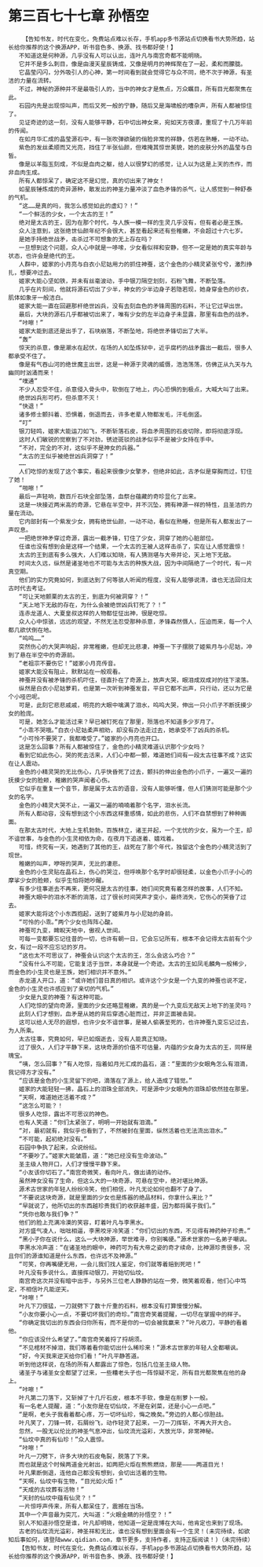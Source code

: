 # 第三百七十七章 孙悟空
        【告知书友，时代在变化，免费站点难以长存，手机app多书源站点切换看书大势所趋，站长给你推荐的这个换源APP，听书音色多、换源、找书都好使！】
       不知道这是何种源，几乎没有人可以认出，连叶凡与南宫奇都不能明晓。
       它并不是多么刺目，像是由漫天星辰铸成，又像是明月的神辉聚在了一起，柔和而朦胧。
       它晶莹闪闪，分外吸引人的心神，第一时间看到就会觉得它与众不同，绝不次于神源，有圣洁的力量在流转。
       不过，神秘的源种并不是最吸引人的，当中的神女才是焦点，万众瞩目，所有目光都聚焦在此。
       石园内先是出现惊叫声，而后又死一般的宁静，随后又是海啸般的嘈杂声，所有人都被惊住了。
       见证奇迹的这一刻，没有人能够平静，石中切出神女来，宛如天方夜谭，重现了十几万年前的传闻。
       在如月华汇成的晶莹源石中，有一张吹弹欲破的俏脸非常的祥静，仿若在熟睡，一动不动。
       紫色的发丝柔顺而又光亮，挡住了半张仙颜，但难掩其惊世美貌，她的皮肤分外的晶莹与白皙。
       像是以羊脂玉刻成，不似是血肉之躯，给人以很梦幻的感觉，让人以为这是上天的杰作，而非血肉生成。
       所有人都惊呆了，确定这不是幻觉，真的切出来了神女！
       如星辰锤炼成的奇异源种，散发出的神圣力量冲淡了血色矛锋的杀气，让人感觉到一种舒泰的气机。
       “这……是真的吗，我怎么感觉如此的虚幻？！”
       “一个鲜活的少女，一个太古的王！”
       绝对是太古的王，因为在那个时代，与人族一模一样的生灵几乎没有，但有者必是王族。
       众人注意到，这张绝世仙颜年纪不会很大，甚至看起来还有些稚嫩，不会超过十六七岁。
       是她手持绝世战矛，击杀过不可想象的无上存在吗？
       一旦想到这个问题，众人心中就是一哆嗦，少女看似祥和安静，但不一定是她的真实年龄与状态，也许会是绝代的王。
       人群中，姬家的小月亮与白衣小尼姑用力的抓住神蚕，这个金色的小精灵紧张兮兮，激烈挣扎，想要冲过去。
       姬家大能心坚如铁，并未有丝毫波动，手中银刀隔空划刻，石粉飞舞，不断坠落。
       几乎在片刻间，他就将源石切出了少半，神女的少半边身子若隐若现，她身穿金色的纱衣，肌体如象牙一般洁白。
       姬家大能一直在回避那杆绝世凶兵，没有去刻血色的矛锋周围的石料，不让它过早出世。
       最后，大块的源石几乎都被切出来了，唯有少女的左半边身子未显露，那里有血色的战矛。
       “咔嚓！”
       姬家大能到底还是出手了，石块崩落，不断坠地，将绝世矛锋切出了大半。
       “轰”
       惊天的杀意，像是潮水在起伏，在场的人如坠炼狱中，近乎腐朽的战矛露出一截后，很多人都承受不住了。
       像是有气吞山河的绝世魔主出世，这是一种源于灵魂的威慑，浩浩荡荡，仿佛正从九天与九幽同时汹涌而来！
       “噗通”
       不少人忍受不住，杀意侵入骨头中，软倒在了地上，内心恐惧的到极点，大喊大叫了出来。
       绝世凶兵形可朽，但杀意不灭！
       “快退！”
       诸多修士颤抖着、恐惧着，倒退而去，许多老辈人物都发毛，汗毛倒竖。
       “叮”
       银刀轻鸣，姬家大能运刀如飞，不断斩落石皮，将血矛周围的石皮切除，即将彻底浮现。
       这时人们敏锐的觉察到了不对劲，锈迹斑驳的战矛似乎不是被少女持在手中。
       “不对，完全的不对，这似乎不是神女的兵器。”
       “太古的王似乎被绝世凶兵洞穿了！”
       ……
       人们吃惊的发现了这个事实，看起来很像少女擎矛，但绝非如此，古矛似是穿胸而过，钉住了她！
       “啪嚓！”
       最后一声轻响，数百斤石块全部坠落，血祭台蕴藏的奇珍显化了出来。
       这是一块接近两米高的奇源，它悬在半空中，并不沉坠，拥有神源一样的特性，且圣洁的力量在流动。
       它内部封有一个紫发少女，拥有绝世仙颜，一动不动，看似在熟睡，但是所有人都发出了一声叹息。
       一把绝世神矛穿过奇源，露出一截矛锋，钉住了少女，洞穿了她的心脏部位。
       任谁也没有想到会是这样一个结果，一个太古的王被人这样击杀了，实在让人感觉震惊！
       太古的王到底有多么强大，人们难以知晓，有人猜测堪与大帝并论，天上地下无敌。
       时间太久远，纵然是诸圣地也不可能与太古的种族大战，因为中间隔绝了一个时代，有一片真空期。
       他们的实力究竟如何，到底达到了何等骇人听闻的程度，没有人能够说清，谁也无法回归太古时代去考证。
       “可让天地颤栗的太古的王，到底为何被洞穿？！”
       “天上地下无敌的存在，为什么会被绝世凶兵钉死了？！”
       连赤龙道人、大夏皇叔这样的人物都怔怔出神，很是吃惊。
       众人心中惊骇，远远的观望，不然无法忍受那种杀意，矛锋森然慑人，压迫而来，每一个人都几欲伏倒在地。
       “呜呜……”
       突然伤心的大哭声响起，非常稚嫩，但却无比悲凄，神蚕一下子摆脱了姬紫月与小尼姑，冲到了悬在半空中的奇源前。
       “老祖宗不要伤它！”姬家小月亮传音。
       姬家大能没有阻止，默默站在一般观看。
       神蚕并没有被矛锋的杀机吓住，径直扑在了奇源上，放声大哭，眼泪成双成对的往下滚落。
       纵然是白衣小尼姑萝莉，也是第一次听到神蚕发音，平日它都不出声，只行动，还以为它是个小哑巴呢。
       可是，此刻它悲悲戚戚，明亮的大眼中噙满了泪水，呜呜大哭，伸出一只小爪子不断抚摸少女的脸庞。
       可是，她怎么才能活过来？早已被钉死在了那里，殒落也不知道多少岁月了。
       “小乖不哭哦。”白衣小尼姑柔声相劝，却没有办法走过去，她承受不了凶兵的杀机。
       “小可怜不要哭了，我都难受了。”姬家的小月亮也开口。
       这是怎么回事？所有人都被惊住了，金色的小精灵难道认识那个少女吗？
       看到它如此伤心，哭的死去活来，人们心中都一颤，难道她们间有一段太古往事不成？这实在让人震动。
       金色的小精灵哭的无比伤心，几乎快昏死了过去，颤抖的伸出金色的小爪子，一遍又一遍的抚摸少女的脸颊，稚嫩的哭声闻者心伤。
       它似乎在重复一个音节，那是属于太古的语音，没有人能够听懂，但人们猜测可能是那个少女的名字。
       金色的小精灵大哭不止，一遍又一遍的喃喃着那个名字，泪水长流。
       所有人都动容，没有想到这个小东西这样重感情，如此的悲伤，人们不自禁想到了种种画面。
       在那太古时代，大地上生机勃勃，百族林立，诸王并起，一个无忧的少女，虽为一个王，却不谙世事，与金色的小生灵相依为命，在夜月下追逐着、嬉戏着。
       可惜，终究有一天，她遇到了其他的王，战死在了那个年代，独留这个金色的小精灵活到了现世。
       稚嫩的叫声，咿呀的哭声，无比的凄悲。
       金色的小生灵贴在晶石上，伤心的哭泣，但呼唤那个名字时却很轻柔，以金色小爪子小心的摩挲少女的脸颊，似乎生怕将她吵醒。
       有多少往事逝去不再来，更何况是太古的往事，她们间究竟有着怎样的故事，人们不知。
       神蚕大眼中的泪水不断的淌落，过了很长时间哭声才变小，最终消失，它伤心的哭昏了过去。
       姬家大能将这个小东西抱起，送到了姬紫月与小尼姑的身前。
       “可怜的小乖。”两个少女也阵阵心酸。
       神蚕可九变，睥睨天地中，傲视人世间。
       可每一变都要忘记往昔的一切，也许有朝一日，它会忘记所有，根本不会记得太古前有个少女，有过一段不应忘记的岁月。
       “这也太不可思议了，神蚕会认识这个太古的王，怎么会这么巧合？”
       “没有什么不可能，它能复活于当世，本身就是一个奇迹。太古的王如凤毛麟角一般稀少，而金色的小生灵也是王族，她们相识并不意外。”
       赤龙道人开口，道：“或许她们昔日真的相识。或许这个少女是一个九变的神蚕也说不定，金色的小生灵也许感应到了亲切的气机。”
       少女是九变的神蚕？有这种可能。
       人们吃惊的望向奇源，里面的少女还略显稚嫩，真的是一个九变后无敌天上地下的圣灵吗？
       此刻人们才想到，血矛是从她的背后穿透心脏而过，并非正面被击毙。
       这可以给人无尽的遐想，也许少女不谙世事，是被人偷袭至死的，也许神蚕九变忘记过去，为人所乘。
       太古往事，究竟如何，早已如烟逝去，没有人能真正知晓。
       过了很久，人们才平静下来，这块奇源的价值不可估量，内蕴的少女身为太古的王，同样是瑰宝。
       “咦，怎么回事？”有人吃惊，指着如月光汇成的晶石，道：“里面的少女眼角怎么有泪滴，我记得方才没有。”
       “应该是金色的小生灵留下的吧，滴落在了源上，给人造成了错觉。”
       姬家的大能轻轻一拂，晶石上的泪珠全部消失，可是源中少女眼角的泪珠却依然挂在那里。
       “天啊，难道她还活着不成？”
       “这怎么可能？！
       很多人吃惊，露出不可思议的神色。
       也有人笑道：“你们太紧张了，明明一开始就有泪滴。”
       “对，最初就有，我似乎也看到了，不然被封在里面，纵然活着也无法流出泪水。”
       “不可能，起初绝对没有。”
       石园中争执了起来，众说纷纭。
       “不要吵了。”姬家大能皱眉，道：“她已经没有生命波动。”
       圣主级人物开口，人们才慢慢平静下来。
       “小友该你切石了。”南宫奇微笑，看向叶凡，做出请的动作。
       虽然神女没有了生命，但这么大的一块奇源，可悬在空中，绝对堪比神源。
       源术古世家的年轻人纷纷冷笑，他们相信，叶凡无论如何也翻不了身了。
       “不要说这块奇源，就是里面的少女也是炼器的绝品材料，你拿什么来比？”
       “早就说了，他所切出的东西越珍贵我们的收获越丰盛，因为都将属于我们。”
       “凭你也敢与我们争？”
       他们的脸上充满冷漠的笑容，盯着叶凡与李黑水。
       对方盛气凌人，咄咄相逼，李黑咬牙冷笑道：“你们切出的东西，不见得有神药种子珍贵。”
       “黑小子你在说什么，这么一大块神源，举世难寻，你别嘴硬。”源术世家的一名弟子嘲讽。
       李黑水冷声道：“在诸圣地的眼中，神药可为有大帝之姿的奇才续命，比神源珍贵很多，况且你们的源谁知道是什么东西，也许远不及神源。”
       “可笑，你再嘴硬无用，一会儿我们找人鉴定，你们就等着赔到死吧！”
       叶凡没有多说什么，直接挥动银刀，开始切仙坟。
       南宫奇这次并没有暗中出手，与另外三位老人静静的站在一旁，微笑着观看，他们心中笃定，不相信叶凡能逆天。
       “咔嚓！”
       叶凡下刀很猛，一刀就劈下了数十斤重的石料，根本没有打算慢慢分解。
       “小友你要小心一点，不要切坏我们的奇珍。”南宫奇笑着提醒，一切尽在掌握中的样子。
       “你确定我切出的东西会归你所有，而不是你的一切会被我赢来？”叶凡收刀，平静的看着他。
       “你应该没什么希望了。”南宫奇笑着捋了捋胡须。
       “不见棺材不掉泪，我们等着看你能切出什么稀珍来！”源术古世家的年轻人全都嘲讽。
       “好，今天我来逆天给你们看！”叶凡平静答道。
       听到他这样说，在场的所有人都露出了惊色，包括几位圣主级人物。
       诸圣子与诸圣女全都望了过来，一些糟老头子也一阵惊疑不定，所有目光都聚焦在他的身上。
       “咔嚓！”
       叶凡第二刀落下，又斩掉了十几斤石皮，根本不手软，像是在削萝卜一般。
       有一名老人提醒，道：“小友你是在切仙坟，不是在剁菜，还是小心一点吧。”
       “是啊，老头子我看着都心疼，万一切坏仙珍，悔之晚矣。”旁边的人都心惊胆战。
       叶凡笑了，刀锋一转，石屑纷飞，动作轻灵了起来，一刀一刀挥斩，不再大开大合。
       忽然，一股无以伦比的神圣气息冲出，仙坟流光溢彩，大放光华，非常神秘。
       “仙坟中真的有仙珍！”众人震惊。
       “咔嚓！”
       叶凡一刀劈下，许多大块的石皮龟裂，脱落了下来。
       而也就是这个时候两道金光射出，如两把火炬在熊熊燃烧，那是————两道目光！
       叶凡果断倒退，连他自己都没有想到，会切出活着的生物。
       “天啊，仙坟中有生物，“目光如火炬！”
       “天成的古坟葬有活物！”
       “天封的仙坟中蕴有仙灵？！”
       一片惊呼声传来，所有人都呆住了，震撼在当场。
       其中一个声音最为突兀，大叫道：“火眼金睛的孙悟空？！”
       别人不知道孙悟空是谁，叶凡却明晓，他知道一定是庞博在大叫，他肯定也来到了现场。
       古老的仙坟流光溢彩，神圣祥和无比，谁也没有想到里面会有一个生灵！(未完待续，如欲知后事如何，请登陆www.qidian.com，章节更多，支持作者，支持正版阅读！)（未完待续）
       【告知书友，时代在变化，免费站点难以长存，手机app多书源站点切换看书大势所趋，站长给你推荐的这个换源APP，听书音色多、换源、找书都好使！】